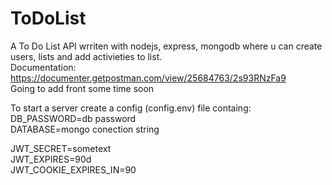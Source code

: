 # ToDoList
A To Do List API wrriten with nodejs, express, mongodb where u can create users, lists and add activieties to list.<br />
Documentation: https://documenter.getpostman.com/view/25684763/2s93RNzFa9<br />
Going to add front some time soon

To start a server create a config (config.env) file containg: <br />
DB_PASSWORD=db password<br />
DATABASE=mongo conection string<br />

JWT_SECRET=sometext<br />
JWT_EXPIRES=90d<br />
JWT_COOKIE_EXPIRES_IN=90<br />
